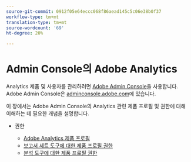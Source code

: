 ```yaml
---
source-git-commit: 0912f05e64eccc068f86aead145c5c06e38b0f37
workflow-type: tm+mt
translation-type: tm+mt
source-wordcount: '69'
ht-degree: 20%

---
```

# Admin Console의 Adobe Analytics

Analytics 제품 및 사용자를 관리하려면 [Adobe Admin Console](https://helpx.adobe.com/kr/enterprise/using/admin-console.html)을 사용합니다. Adobe Admin Console은 [adminconsole.adobe.com](https://adminconsole.adobe.com/)에 있습니다.

이 장에서는 Adobe Admin Console의 Analytics 관련 제품 프로필 및 권한에 대해 이해하는 데 필요한 개념을 설명합니다.

* 권한

   * [Adobe Analytics 제품 프로필](/help/admin/admin-console/permissions/product-profile.md)
   * [보고서 세트 도구에 대한 제품 프로필 권한](/help/admin/admin-console/permissions/report-suite-tools.md)
   * [분석 도구에 대한 제품 프로필 권한](/help/admin/admin-console/permissions/analytics-tools.md)

